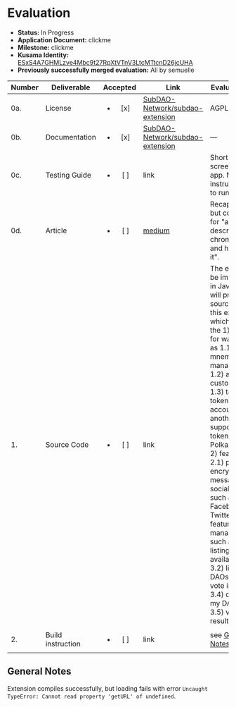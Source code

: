 # Evaluation

- **Status:** In Progress
- **Application Document:**  clickme
- **Milestone:** clickme
- **Kusama Identity:** [ESxS4A7GHMLzve4Mbc9t27RpXtVTnV3LtcMTtcnD26jcUHA](https://polkascan.io/pre/kusama/account/ESxS4A7GHMLzve4Mbc9t27RpXtVTnV3LtcMTtcnD26jcUHA)
- **Previously successfully merged evaluation:** All by semuelle

| Number | Deliverable | Accepted | Link | Evaluation Notes |
| ------ | ----------- | :------: | ---- |----------------- |
| 0a. | License | <ul><li>[x] </li></ul> | [SubDAO-Network/subdao-extension](https://github.com/SubDAO-Network/subdao-extension/blob/841e5dd404a72166701fb53baba1ab1c164072c6/LICENSE) | AGPL |
| 0b. | Documentation | <ul><li>[x] </li></ul> | [SubDAO-Network/subdao-extension](https://github.com/SubDAO-Network/subdao-extension/blob/841e5dd404a72166701fb53baba1ab1c164072c6/docs/tutorial.md) | — |
| 0c. | Testing Guide | <ul><li>[ ] </li></ul> | link | Short doc with screenshots of app. No instructions how to run tests. |
| 0d. | Article | <ul><li>[ ] </li></ul> | [medium](https://subdao.medium.com/10-most-concerned-questions-on-subdao-community-3ccdcced5e5) | Recap of an AMA, but contract asks for "an article describing our chrome extension and how to use it". |
| 1. | Source Code | <ul><li>[ ] </li></ul> | link | The extension will be implemented in JavaScript. We will provide the source code of this extension which will provide the 1) features for wallet, such as 1.1) mnemonic management, 1.2) adding custom tokens, 1.3) transfer token from one account to another and 1.4) supporting tokens on Polkadot/Kusama, 2) features to 2.1) post encrypted messages on social network such as Facebook and Twitter, 3) features for DAO management, such as 3.1) listing current available DAOs, 3.2) listing my DAOs, 3.3) create vote in my DAOs, 3.4) do voting in my DAOs and 3.5) view vote results in DAOs. |
| 2. | Build instruction | <ul><li>[ ] </li></ul> | link | see [General Notes](#general-notes) |



## General Notes

Extension compiles successfully, but loading fails with error `Uncaught TypeError: Cannot read property 'getURL' of undefined`.
